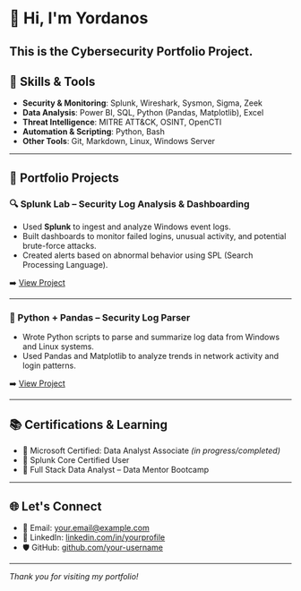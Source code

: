 # 👋 Hi, I'm Yordanos
This is the Cybersecurity Portfolio Project.
---

## 🔧 Skills & Tools
- **Security & Monitoring**: Splunk, Wireshark, Sysmon, Sigma, Zeek
- **Data Analysis**: Power BI, SQL, Python (Pandas, Matplotlib), Excel
- **Threat Intelligence**: MITRE ATT&CK, OSINT, OpenCTI
- **Automation & Scripting**: Python, Bash
- **Other Tools**: Git, Markdown, Linux, Windows Server

---

## 📁 Portfolio Projects

### 🔍 Splunk Lab – Security Log Analysis & Dashboarding
- Used **Splunk** to ingest and analyze Windows event logs.
- Built dashboards to monitor failed logins, unusual activity, and potential brute-force attacks.
- Created alerts based on abnormal behavior using SPL (Search Processing Language).

➡️ [View Project](https://api.immersivelabs.online/share/achievements/fcb13280bbde3caaa41152bce1fba494)

---

### 🐍 Python + Pandas – Security Log Parser
- Wrote Python scripts to parse and summarize log data from Windows and Linux systems.
- Used Pandas and Matplotlib to analyze trends in network activity and login patterns.

➡️ [View Project](https://github.com/your-username/log-parser-python)

---

## 📚 Certifications & Learning
- 📜 Microsoft Certified: Data Analyst Associate *(in progress/completed)*
- 📜 Splunk Core Certified User
- 📜 Full Stack Data Analyst – Data Mentor Bootcamp

---

## 🌐 Let's Connect
- 📧 Email: [your.email@example.com](mailto:your.email@example.com)
- 💼 LinkedIn: [linkedin.com/in/yourprofile](https://linkedin.com/in/yourprofile)
- 🛡️ GitHub: [github.com/your-username](https://github.com/your-username)

---

_Thank you for visiting my portfolio!_

